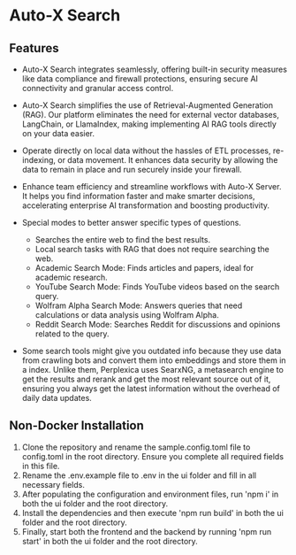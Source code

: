 # Auto-X Search

## Features
- Auto-X Search integrates seamlessly, offering built-in security measures like data compliance and firewall protections, ensuring secure AI connectivity and granular access control.

- Auto-X Search simplifies the use of Retrieval-Augmented Generation (RAG). Our platform eliminates the need for external vector databases, LangChain, or LlamaIndex, making implementing AI RAG tools directly on your data easier.

- Operate directly on local data without the hassles of ETL processes, re-indexing, or data movement. It enhances data security by allowing the data to remain in place and run securely inside your firewall.

- Enhance team efficiency and streamline workflows with Auto-X Server. It helps you find information faster and make smarter decisions, accelerating enterprise AI transformation and boosting productivity.

- Special modes to better answer specific types of questions.
    - Searches the entire web to find the best results.
    - Local search tasks with RAG that does not require searching the web.
    - Academic Search Mode: Finds articles and papers, ideal for academic research.
    - YouTube Search Mode: Finds YouTube videos based on the search query.
    - Wolfram Alpha Search Mode: Answers queries that need calculations or data analysis using Wolfram Alpha.
    - Reddit Search Mode: Searches Reddit for discussions and opinions related to the query.
- Some search tools might give you outdated info because they use data from crawling bots and convert them into embeddings and store them in a index. Unlike them, Perplexica uses SearxNG, a metasearch engine to get the results and rerank and get the most relevant source out of it, ensuring you always get the latest information without the overhead of daily data updates.

## Non-Docker Installation
1. Clone the repository and rename the sample.config.toml file to config.toml in the root directory. Ensure you complete all required fields in this file.
2. Rename the .env.example file to .env in the ui folder and fill in all necessary fields.
3. After populating the configuration and environment files, run 'npm i' in both the ui folder and the root directory.
4. Install the dependencies and then execute 'npm run build' in both the ui folder and the root directory.
5. Finally, start both the frontend and the backend by running 'npm run start' in both the ui folder and the root directory.

